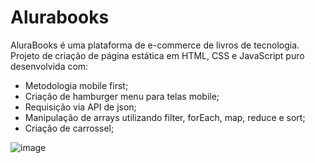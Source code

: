 # Alurabooks

AluraBooks é uma plataforma de e-commerce de livros de tecnologia. \
Projeto de criação de página estática em HTML, CSS e JavaScript puro desenvolvida com: 

- Metodologia mobile first;
- Criação de hamburger menu para telas mobile;
- Requisição via API de json;
- Manipulação de arrays utilizando filter, forEach, map, reduce e sort;
- Criação de carrossel;

![image](https://github.com/dhdessoldi/alurabooks-arrays/assets/110476564/731087e1-5b6d-41b4-a5fc-5b1ba1f459dc)



